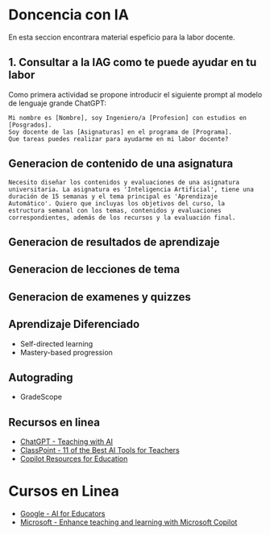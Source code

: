 # Doncencia con IA
En esta seccion encontrara material espeficio para la labor docente.


## 1. Consultar a la IAG como te puede ayudar en tu labor
Como primera actividad se propone introducir el siguiente prompt al modelo de lenguaje grande ChatGPT:
```
Mi nombre es [Nombre], soy Ingeniero/a [Profesion] con estudios en [Posgrados].
Soy docente de las [Asignaturas] en el programa de [Programa].
Que tareas puedes realizar para ayudarme en mi labor docente?
```
## Generacion de contenido de una asignatura
```
Necesito diseñar los contenidos y evaluaciones de una asignatura universitaria. La asignatura es 'Inteligencia Artificial', tiene una duración de 15 semanas y el tema principal es 'Aprendizaje Automático'. Quiero que incluyas los objetivos del curso, la estructura semanal con los temas, contenidos y evaluaciones correspondientes, además de los recursos y la evaluación final.
```

## Generacion de resultados de aprendizaje
## Generacion de lecciones de tema
## Generacion de examenes y quizzes


## Aprendizaje Diferenciado
* Self-directed learning
* Mastery-based progression
## Autograding
* GradeScope

## Recursos en linea
* [ChatGPT - Teaching with AI](https://openai.com/index/teaching-with-ai/)
* [ClassPoint - 11 of the Best AI Tools for Teachers](https://www.youtube.com/watch?v=KG4_CYbVpTo)
* [Copilot Resources for Education](https://adoption.microsoft.com/es-es/copilot-resources-for-education/)
# Cursos en Linea
* [Google - AI for Educators](https://grow.google/ai-for-educators/)
* [Microsoft - Enhance teaching and learning with Microsoft Copilot](https://learn.microsoft.com/en-us/training/modules/enhance-teaching-learning-bing-chat/)

